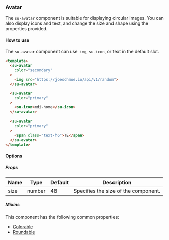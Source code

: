 ### Avatar

The `su-avatar` component is suitable for displaying circular images. You can also display icons and text, and change the size and shape using the properties provided.

<su-divider class="mb-8" />

#### How to use

The `su-avatar` component can use` img`, `su-icon`, or text in the default slot.

```html
<template>
  <su-avatar
    color="secondary"
  >
    <img src="https://joeschmoe.io/api/v1/random">
  </su-avatar>

  <su-avatar
    color="primary"
  >
    <su-icon>mdi-home</su-icon>
  </su-avatar>

  <su-avatar
    color="primary"
  >
    <span class="text-h6">TE</span>
  </su-avatar>
</template>
```

#### Options

<sample class="mb-4" />

##### Props

| Name | Type | Default | Description |
| ---- | ---- | ------- | ----------- |
| size | number | 48 | Specifies the size of the component. |

##### Mixins

This component has the following common properties:

- [Colorable](../internals/mixins#Colorable)
- [Roundable](../internals/mixins#Roundable)